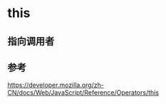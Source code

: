 # this

## 指向调用者



















## 参考
https://developer.mozilla.org/zh-CN/docs/Web/JavaScript/Reference/Operators/this
